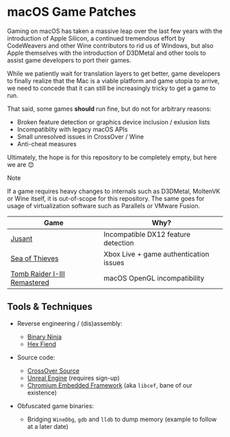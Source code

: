 # macOS Game Patches

Gaming on macOS has taken a massive leap over the last few years with the introduction of Apple Silicon, a
continued tremendous effort by CodeWeavers and other Wine contributors to rid us of Windows, but also Apple
themselves with the introduction of D3DMetal and other tools to assist game developers to port their games.

While we patiently wait for translation layers to get better, game developers to finally realize that the Mac
is a viable platform and game utopia to arrive, we need to concede that it can still be increasingly tricky to
get a game to run.

That said, some games **should** run fine, but do not for arbitrary reasons:

- Broken feature detection or graphics device inclusion / exlusion lists
- Incompatiblity with legacy macOS APIs
- Small unresolved issues in CrossOver / Wine
- Anti-cheat measures

Ultimately, the hope is for this repository to be completely empty, but here we are 😊

> [!NOTE]
>
> If a game requires heavy changes to internals such as D3DMetal, MoltenVK or Wine itself, it is out-of-scope
> for this repository. The same goes for usage of virtualization software such as Parallels or VMware Fusion.
>

| Game                           | Why?                                      |
| ------------------------------ | ----------------------------------------- |
| [Jusant]                       | Incompatible DX12 feature detection       |
| [Sea of Thieves]               | Xbox Live + game authentication issues    |
| [Tomb Raider I-III Remastered] | macOS OpenGL incompatibility              |

## Tools & Techniques

- Reverse engineering / (dis)assembly:
  - [Binary Ninja](https://binary.ninja/)
  - [Hex Fiend](http://hexfiend.com/)

- Source code:
  - [CrossOver Source](https://www.codeweavers.com/crossover/source)
  - [Unreal Engine](https://docs.unrealengine.com/5.3/en-US/downloading-unreal-engine-source-code/) (requires sign-up)
  - [Chromium Embedded Framework](https://github.com/chromiumembedded/cef) (aka `libcef`, bane of our existence)

- Obfuscated game binaries:
  - Bridging `WineDbg`, `gdb` and `lldb` to dump memory (example to follow at a later date)

[Jusant]: jusant
[Sea of Thieves]: sea-of-thieves
[Tomb Raider I-III Remastered]: tomb-raider-I-III-remastered
